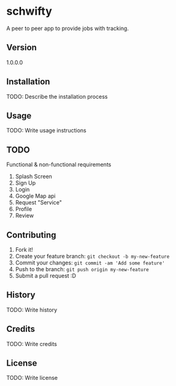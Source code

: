 # schwifty
A peer to peer app to provide jobs with tracking.

## Version 
1.0.0.0

## Installation

TODO: Describe the installation process

## Usage

TODO: Write usage instructions 

## TODO 

Functional & non-functional requirements

1. Splash Screen
2. Sign Up
3. Login
4. Google Map api 
5. Request "Service"
6. Profile
7. Review 

## Contributing

1. Fork it!
2. Create your feature branch: `git checkout -b my-new-feature`
3. Commit your changes: `git commit -am 'Add some feature'`
4. Push to the branch: `git push origin my-new-feature`
5. Submit a pull request :D

## History

TODO: Write history

## Credits

TODO: Write credits

## License

TODO: Write license
